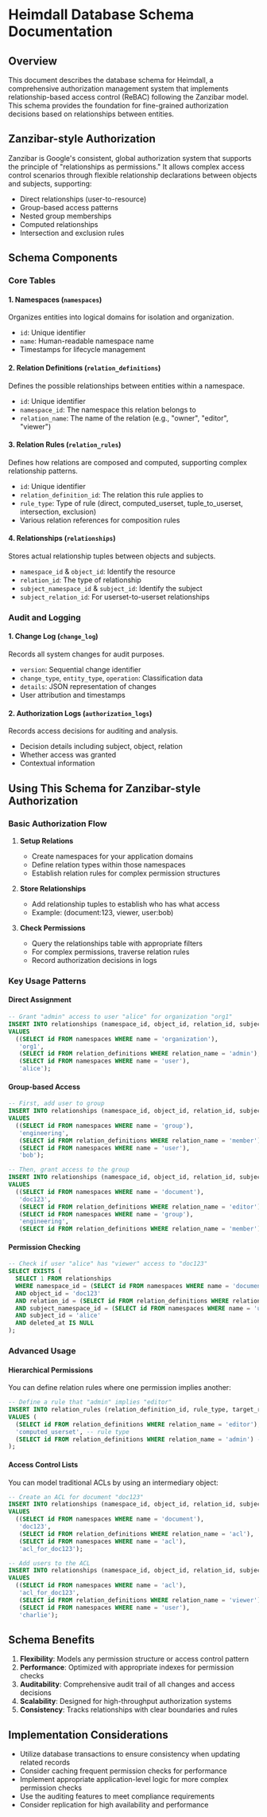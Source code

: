 # Heimdall Database Schema Documentation

## Overview

This document describes the database schema for Heimdall, a comprehensive authorization management system that implements relationship-based access control (ReBAC) following the Zanzibar model. This schema provides the foundation for fine-grained authorization decisions based on relationships between entities.

## Zanzibar-style Authorization

Zanzibar is Google's consistent, global authorization system that supports the principle of "relationships as permissions." It allows complex access control scenarios through flexible relationship declarations between objects and subjects, supporting:

- Direct relationships (user-to-resource)
- Group-based access patterns
- Nested group memberships
- Computed relationships
- Intersection and exclusion rules

## Schema Components

### Core Tables

#### 1. Namespaces (`namespaces`)
Organizes entities into logical domains for isolation and organization.
- `id`: Unique identifier
- `name`: Human-readable namespace name
- Timestamps for lifecycle management

#### 2. Relation Definitions (`relation_definitions`)
Defines the possible relationships between entities within a namespace.
- `id`: Unique identifier
- `namespace_id`: The namespace this relation belongs to
- `relation_name`: The name of the relation (e.g., "owner", "editor", "viewer")

#### 3. Relation Rules (`relation_rules`)
Defines how relations are composed and computed, supporting complex relationship patterns.
- `id`: Unique identifier
- `relation_definition_id`: The relation this rule applies to
- `rule_type`: Type of rule (direct, computed_userset, tuple_to_userset, intersection, exclusion)
- Various relation references for composition rules

#### 4. Relationships (`relationships`)
Stores actual relationship tuples between objects and subjects.
- `namespace_id` & `object_id`: Identify the resource
- `relation_id`: The type of relationship
- `subject_namespace_id` & `subject_id`: Identify the subject
- `subject_relation_id`: For userset-to-userset relationships

### Audit and Logging

#### 1. Change Log (`change_log`)
Records all system changes for audit purposes.
- `version`: Sequential change identifier
- `change_type`, `entity_type`, `operation`: Classification data
- `details`: JSON representation of changes
- User attribution and timestamps

#### 2. Authorization Logs (`authorization_logs`)
Records access decisions for auditing and analysis.
- Decision details including subject, object, relation
- Whether access was granted
- Contextual information

## Using This Schema for Zanzibar-style Authorization

### Basic Authorization Flow

1. **Setup Relations**
   - Create namespaces for your application domains
   - Define relation types within those namespaces
   - Establish relation rules for complex permission structures

2. **Store Relationships**
   - Add relationship tuples to establish who has what access
   - Example: (document:123, viewer, user:bob)

3. **Check Permissions**
   - Query the relationships table with appropriate filters
   - For complex permissions, traverse relation rules
   - Record authorization decisions in logs

### Key Usage Patterns

#### Direct Assignment
```sql
-- Grant "admin" access to user "alice" for organization "org1"
INSERT INTO relationships (namespace_id, object_id, relation_id, subject_namespace_id, subject_id)
VALUES
  ((SELECT id FROM namespaces WHERE name = 'organization'),
   'org1',
   (SELECT id FROM relation_definitions WHERE relation_name = 'admin'),
   (SELECT id FROM namespaces WHERE name = 'user'),
   'alice');
```

#### Group-based Access
```sql
-- First, add user to group
INSERT INTO relationships (namespace_id, object_id, relation_id, subject_namespace_id, subject_id)
VALUES
  ((SELECT id FROM namespaces WHERE name = 'group'),
   'engineering',
   (SELECT id FROM relation_definitions WHERE relation_name = 'member'),
   (SELECT id FROM namespaces WHERE name = 'user'),
   'bob');

-- Then, grant access to the group
INSERT INTO relationships (namespace_id, object_id, relation_id, subject_namespace_id, subject_id, subject_relation_id)
VALUES
  ((SELECT id FROM namespaces WHERE name = 'document'),
   'doc123',
   (SELECT id FROM relation_definitions WHERE relation_name = 'editor'),
   (SELECT id FROM namespaces WHERE name = 'group'),
   'engineering',
   (SELECT id FROM relation_definitions WHERE relation_name = 'member'));
```

#### Permission Checking
```sql
-- Check if user "alice" has "viewer" access to "doc123"
SELECT EXISTS (
  SELECT 1 FROM relationships
  WHERE namespace_id = (SELECT id FROM namespaces WHERE name = 'document')
  AND object_id = 'doc123'
  AND relation_id = (SELECT id FROM relation_definitions WHERE relation_name = 'viewer')
  AND subject_namespace_id = (SELECT id FROM namespaces WHERE name = 'user')
  AND subject_id = 'alice'
  AND deleted_at IS NULL
);
```

### Advanced Usage

#### Hierarchical Permissions
You can define relation rules where one permission implies another:

```sql
-- Define a rule that "admin" implies "editor"
INSERT INTO relation_rules (relation_definition_id, rule_type, target_relation_id)
VALUES (
  (SELECT id FROM relation_definitions WHERE relation_name = 'editor'), -- editor relation
  'computed_userset', -- rule type
  (SELECT id FROM relation_definitions WHERE relation_name = 'admin') -- source relation
);
```

#### Access Control Lists
You can model traditional ACLs by using an intermediary object:

```sql
-- Create an ACL for document "doc123"
INSERT INTO relationships (namespace_id, object_id, relation_id, subject_namespace_id, subject_id)
VALUES
  ((SELECT id FROM namespaces WHERE name = 'document'),
   'doc123',
   (SELECT id FROM relation_definitions WHERE relation_name = 'acl'),
   (SELECT id FROM namespaces WHERE name = 'acl'),
   'acl_for_doc123');

-- Add users to the ACL
INSERT INTO relationships (namespace_id, object_id, relation_id, subject_namespace_id, subject_id)
VALUES
  ((SELECT id FROM namespaces WHERE name = 'acl'),
   'acl_for_doc123',
   (SELECT id FROM relation_definitions WHERE relation_name = 'viewer'),
   (SELECT id FROM namespaces WHERE name = 'user'),
   'charlie');
```

## Schema Benefits

1. **Flexibility**: Models any permission structure or access control pattern
2. **Performance**: Optimized with appropriate indexes for permission checks
3. **Auditability**: Comprehensive audit trail of all changes and access decisions
4. **Scalability**: Designed for high-throughput authorization systems
5. **Consistency**: Tracks relationships with clear boundaries and rules

## Implementation Considerations

- Utilize database transactions to ensure consistency when updating related records
- Consider caching frequent permission checks for performance
- Implement appropriate application-level logic for more complex permission checks
- Use the auditing features to meet compliance requirements
- Consider replication for high availability and performance
